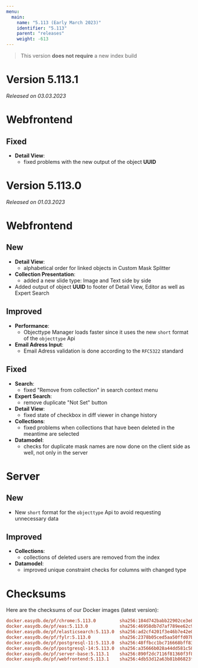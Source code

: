 ```yaml
---
menu:
  main:
    name: "5.113 (Early March 2023)"
    identifier: "5.113"
    parent: "releases"
    weight: -613
---
```



> This version **does not require** a new index build

# Version 5.113.1

*Released on 03.03.2023*

# Webfrontend

## Fixed

* **Detail View**:
  * fixed problems with the new output of the object **UUID**

# Version 5.113.0

*Released on 01.03.2023*

# Webfrontend

## New

* **Detail View**:
  * alphabetical order for linked objects in Custom Mask Splitter
* **Collection Presentation**:
  * added a new slide type: Image and Text side by side
* Added output of object **UUID** to footer of Detail View, Editor as well as Expert Search

## Improved

* **Performance**:
  * Objecttype Manager loads faster since it uses the new `short` format of the `objecttype` Api
* **Email Adress Input**:
  * Email Adress validation is done according to the `RFC5322` standard

## Fixed

* **Search**:
  * fixed "Remove from collection" in search context menu
* **Expert Search**:
  * remove duplicate "Not Set" button
* **Detail View**:
  * fixed state of checkbox in diff viewer in change history
* **Collections**:
  * fixed problems when collections that have been deleted in the meantime are selected
* **Datamodel**:
  * checks for duplicate mask names are now done on the client side as well, not only in the server


# Server

## New

* New `short` format for the `objecttype` Api to avoid requesting unnecessary data

## Improved

* **Collections**:
  * collections of deleted users are removed from the index
* **Datamodel**:
  * improved unique constraint checks for columns with changed type


# Checksums

Here are the checksums of our Docker images (latest version):

```ini
docker.easydb.de/pf/chrome:5.113.0         sha256:184d742babb22902ce3e8db124d04e99f7f20bfe1a752407617293e32a18685d
docker.easydb.de/pf/eas:5.113.0            sha256:46958db7d7af789ee62c9ba535af4e80bae450f29c0eddb8ab5ba161d4f55fa6
docker.easydb.de/pf/elasticsearch:5.113.0  sha256:ad2cf4201f3e46b7e42e0704f9f6382b3a0a45e69eaf8118f3c36d921938b890
docker.easydb.de/pf/fylr:5.113.0           sha256:2378b05ced5aa50ffd07b73b883c265e1f1510d80d3ad91f44a3351da35e5edf
docker.easydb.de/pf/postgresql-11:5.113.0  sha256:48ffbcc1bc716668bff83606434392fb5590406fcd33c643da2e496ee7d4af6d
docker.easydb.de/pf/postgresql-14:5.113.0  sha256:a35666b028a44dd581c582cf3fa5d563b165c5af053a0936e658ee98477ce64e
docker.easydb.de/pf/server-base:5.113.1    sha256:890f2dc7116f81360f3f83429ed81b28697b477ea0c1d39e44fd170153385659
docker.easydb.de/pf/webfrontend:5.113.1    sha256:4db53d12a63b81b86823f8ec4c433b7e53a9a814656fc9924a7c503d1d43d6dd
```

